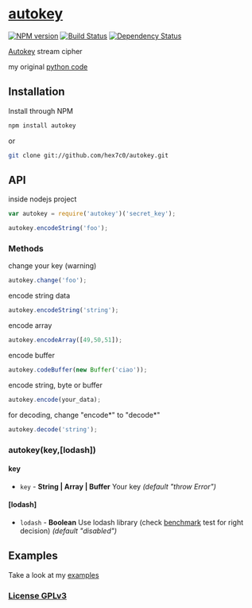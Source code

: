 # [autokey](http://supergiovane.tk/#/autokey)

[![NPM version](https://badge.fury.io/js/autokey.svg)](http://badge.fury.io/js/autokey)
[![Build Status](https://travis-ci.org/hex7c0/autokey.svg?branch=master)](https://travis-ci.org/hex7c0/autokey)
[![Dependency Status](https://david-dm.org/hex7c0/autokey/status.svg)](https://david-dm.org/hex7c0/autokey)

[Autokey](http://en.wikipedia.org/wiki/Autokey_cipher) stream cipher

my original [python code](https://github.com/hex7c0/EncryptoPy/blob/master/modules/autokey.py)

## Installation

Install through NPM

```bash
npm install autokey
```
or
```bash
git clone git://github.com/hex7c0/autokey.git
```

## API

inside nodejs project
```js
var autokey = require('autokey')('secret_key');

autokey.encodeString('foo');
```

### Methods

change your key (warning)
```js
autokey.change('foo');
```

encode string data
```js
autokey.encodeString('string');
```

encode array
```js
autokey.encodeArray([49,50,51]);
```

encode buffer
```js
autokey.codeBuffer(new Buffer('ciao'));
```

encode string, byte or buffer
```js
autokey.encode(your_data);
```

for decoding, change "encode*" to "decode*"
```js
autokey.decode('string');
```

### autokey(key,[lodash])

#### key

 - `key` - **String | Array | Buffer** Your key *(default "throw Error")*

#### [lodash]

 - `lodash` - **Boolean** Use lodash library (check [benchmark](https://github.com/hex7c0/autokey/tree/master/test/benchmark.js) test for right decision) *(default "disabled")*

## Examples

Take a look at my [examples](https://github.com/hex7c0/autokey/tree/master/examples)

### [License GPLv3](http://opensource.org/licenses/GPL-3.0)
